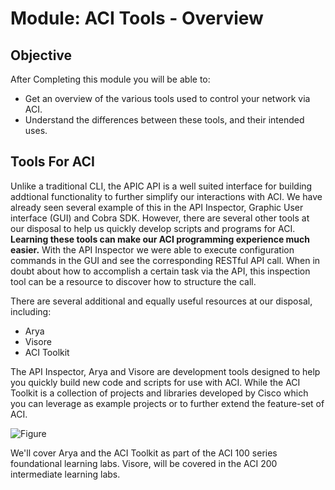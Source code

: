 # Module: ACI Tools - Overview

## Objective

After Completing this module you will be able to:
- Get an overview of the various tools used to control your network via ACI.
- Understand the differences between these tools, and their intended uses.

## Tools For ACI
Unlike a traditional CLI, the APIC API is a well suited interface for building addtional functionality to further simplify our interactions with ACI.  We have already seen several example of this in the API Inspector, Graphic User interface (GUI) and Cobra SDK.  However, there are several other tools at our disposal to help us quickly develop scripts and programs for ACI. **Learning these tools can make our ACI programming experience much easier.** With the API Inspector we were able to execute configuration commands in the GUI and see the corresponding RESTful API call. When in doubt about how to accomplish a certain task via the API, this inspection tool can be a resource to discover how to structure the call. 

There are several additional and equally useful resources at our disposal, including:
 - Arya
 - Visore
 - ACI Toolkit

The API Inspector, Arya and Visore are development tools designed to help you quickly build new code and scripts for use with ACI. While the ACI Toolkit is a collection of projects and libraries developed by Cisco which you can leverage as example projects or to further extend the feature-set of ACI. 
 
![Figure](/posts/files/aci-105-aci-tools-overview/assets/APIC-Interfaces.png) 
 
We'll cover Arya and the ACI Toolkit as part of the ACI 100 series foundational learning labs.  Visore, will be covered in the ACI 200 intermediate learning labs.
